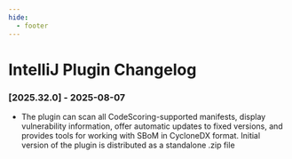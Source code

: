 ```yaml
---
hide:
  - footer
---
```


# IntelliJ Plugin Changelog

### [2025.32.0] - 2025-08-07

- The plugin can scan all CodeScoring-supported manifests, display vulnerability information, offer automatic updates to fixed versions, and provides tools for working with SBoM in CycloneDX format. Initial version of the plugin is distributed as a standalone .zip file
